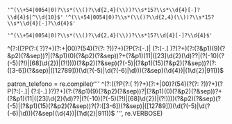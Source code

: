 
`'^(\\+54|0054|0)?\\s*(\\()?\\d{2,4}(\\))?\\s*15?\\s*\\d{4}[-]?\\d{4}$|^\\d{10}$'`
`'^(\\+54|0054|0)?\\s*(\\()?\\d{2,4}(\\))?\\s*15?\\s*\\d{4}[-]?\\d{4}$'`

`'^(\\+54|0054|0)?\\s*(\\()?\\d{2,4}(\\))?\\s*15?\\d{4}[-]?\\d{4}$'`


^(?:((?P<p1>(?:\( ?)?+)(?:\+|00)?(54)(?<p2>(?: ?\))?+)(?P<sep>(?:[-.]| (?:[-.] )?)?+)(?:(?&p1)(9)(?&p2)(?&sep))?|(?&p1)(0)(?&p2)(?&sep))?+(?&p1)(11|([23]\d{2}(\d)??|(?(-10)(?(-5)(?!)|[68]\d{2})|(?!))))(?&p2)(?&sep)(?(-5)|(?&p1)(15)(?&p2)(?&sep))?(?:([3-6])(?&sep)|([12789]))(\d(?(-5)|\d(?(-6)|\d)))(?&sep)(\d{4})|(1\d{2}|911))$

patron_telefono = re.compile(r''' ^(?:((?P<p1>(?:\( ?)?+)(?:\+|00)?(54)(?<p2>(?: ?\))?+)(?P<sep>(?:[-.]| (?:[-.] )?)?+)(?:(?&p1)(9)(?&p2)(?&sep))?|(?&p1)(0)(?&p2)(?&sep))?+(?&p1)(11|([23]\d{2}(\d)??|(?(-10)(?(-5)(?!)|[68]\d{2})|(?!))))(?&p2)(?&sep)(?(-5)|(?&p1)(15)(?&p2)(?&sep))?(?:([3-6])(?&sep)|([12789]))(\d(?(-5)|\d(?(-6)|\d)))(?&sep)(\d{4})|(1\d{2}|911))$ ''', re.VERBOSE)